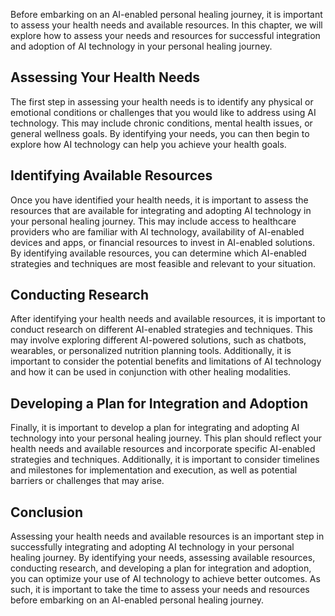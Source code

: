 
Before embarking on an AI-enabled personal healing journey, it is important to assess your health needs and available resources. In this chapter, we will explore how to assess your needs and resources for successful integration and adoption of AI technology in your personal healing journey.

Assessing Your Health Needs
---------------------------

The first step in assessing your health needs is to identify any physical or emotional conditions or challenges that you would like to address using AI technology. This may include chronic conditions, mental health issues, or general wellness goals. By identifying your needs, you can then begin to explore how AI technology can help you achieve your health goals.

Identifying Available Resources
-------------------------------

Once you have identified your health needs, it is important to assess the resources that are available for integrating and adopting AI technology in your personal healing journey. This may include access to healthcare providers who are familiar with AI technology, availability of AI-enabled devices and apps, or financial resources to invest in AI-enabled solutions. By identifying available resources, you can determine which AI-enabled strategies and techniques are most feasible and relevant to your situation.

Conducting Research
-------------------

After identifying your health needs and available resources, it is important to conduct research on different AI-enabled strategies and techniques. This may involve exploring different AI-powered solutions, such as chatbots, wearables, or personalized nutrition planning tools. Additionally, it is important to consider the potential benefits and limitations of AI technology and how it can be used in conjunction with other healing modalities.

Developing a Plan for Integration and Adoption
----------------------------------------------

Finally, it is important to develop a plan for integrating and adopting AI technology into your personal healing journey. This plan should reflect your health needs and available resources and incorporate specific AI-enabled strategies and techniques. Additionally, it is important to consider timelines and milestones for implementation and execution, as well as potential barriers or challenges that may arise.

Conclusion
----------

Assessing your health needs and available resources is an important step in successfully integrating and adopting AI technology in your personal healing journey. By identifying your needs, assessing available resources, conducting research, and developing a plan for integration and adoption, you can optimize your use of AI technology to achieve better outcomes. As such, it is important to take the time to assess your needs and resources before embarking on an AI-enabled personal healing journey.
